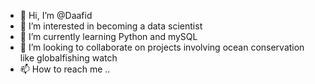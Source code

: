 - 👋 Hi, I’m @Daafid
- 👀 I’m interested in becoming a data scientist
- 🌱 I’m currently learning Python and mySQL
- 💞️ I’m looking to collaborate on projects involving ocean conservation like globalfishing watch
- 📫 How to reach me ..

<!---
Daafid/Daafid is a ✨ special ✨ repository because its `README.md` (this file) appears on your GitHub profile.
You can click the Preview link to take a look at your changes.
--->
